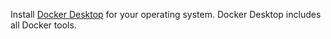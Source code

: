 Install [Docker Desktop](https://docs.docker.com/get-docker/) for your operating system.
Docker Desktop includes all Docker tools.
